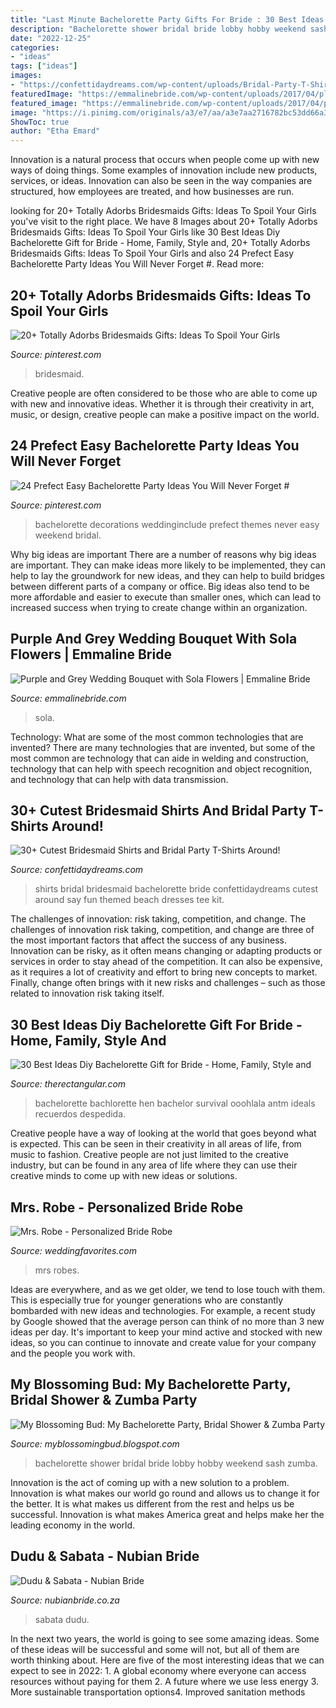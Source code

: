 ```yaml
---
title: "Last Minute Bachelorette Party Gifts For Bride : 30 Best Ideas Diy Bachelorette Gift For Bride"
description: "Bachelorette shower bridal bride lobby hobby weekend sash zumba"
date: "2022-12-25"
categories:
- "ideas"
tags: ["ideas"]
images:
- "https://confettidaydreams.com/wp-content/uploads/Bridal-Party-T-Shirts-.jpg"
featuredImage: "https://emmalinebride.com/wp-content/uploads/2017/04/plum-lavender-sola-bouquet.jpg"
featured_image: "https://emmalinebride.com/wp-content/uploads/2017/04/plum-lavender-sola-bouquet.jpg"
image: "https://i.pinimg.com/originals/a3/e7/aa/a3e7aa2716782bc53dd66a3a43c367ed.jpg"
ShowToc: true
author: "Etha Emard"
---
```



Innovation is a natural process that occurs when people come up with new ways of doing things. Some examples of innovation include new products, services, or ideas. Innovation can also be seen in the way companies are structured, how employees are treated, and how businesses are run.

	

		
looking for 20+ Totally Adorbs Bridesmaids Gifts: Ideas To Spoil Your Girls you've visit to the right place. We have 8 Images about 20+ Totally Adorbs Bridesmaids Gifts: Ideas To Spoil Your Girls like 30 Best Ideas Diy Bachelorette Gift for Bride - Home, Family, Style and, 20+ Totally Adorbs Bridesmaids Gifts: Ideas To Spoil Your Girls and also 24 Prefect Easy Bachelorette Party Ideas You Will Never Forget #. Read more:
		
    
## 20+ Totally Adorbs Bridesmaids Gifts: Ideas To Spoil Your Girls

<img loading=lazy src="https://i.pinimg.com/originals/a3/e7/aa/a3e7aa2716782bc53dd66a3a43c367ed.jpg" onerror="this.onerror=null;this.src='https://tse3.mm.bing.net/th?id=OIP.aSl73fasmL92UNQnctxZBAHaJ3&amp;pid=15.1';" alt="20+ Totally Adorbs Bridesmaids Gifts: Ideas To Spoil Your Girls">

_Source: pinterest.com_

>bridesmaid. 

	

Creative people are often considered to be those who are able to come up with new and innovative ideas. Whether it is through their creativity in art, music, or design, creative people can make a positive impact on the world.

    
## 24 Prefect Easy Bachelorette Party Ideas You Will Never Forget #

<img loading=lazy src="https://i.pinimg.com/originals/84/84/91/848491222efd5cd2b6379a7560762064.jpg" onerror="this.onerror=null;this.src='https://tse4.mm.bing.net/th?id=OIP.DjQ_EimiVuPitKJ3xNWoCQHaV7&amp;pid=15.1';" alt="24 Prefect Easy Bachelorette Party Ideas You Will Never Forget #">

_Source: pinterest.com_

>bachelorette decorations weddinginclude prefect themes never easy weekend bridal. 

	

Why big ideas are important
There are a number of reasons why big ideas are important. They can make ideas more likely to be implemented, they can help to lay the groundwork for new ideas, and they can help to build bridges between different parts of a company or office. Big ideas also tend to be more affordable and easier to execute than smaller ones, which can lead to increased success when trying to create change within an organization.

    
## Purple And Grey Wedding Bouquet With Sola Flowers | Emmaline Bride

<img loading=lazy src="https://emmalinebride.com/wp-content/uploads/2017/04/plum-lavender-sola-bouquet.jpg" onerror="this.onerror=null;this.src='https://tse1.mm.bing.net/th?id=OIP.KDfY7yJDMMjZacdSPlMcvAHaE8&amp;pid=15.1';" alt="Purple and Grey Wedding Bouquet with Sola Flowers | Emmaline Bride">

_Source: emmalinebride.com_

>sola. 

	

Technology: What are some of the most common technologies that are invented?
There are many technologies that are invented, but some of the most common are technology that can aide in welding and construction, technology that can help with speech recognition and object recognition, and technology that can help with data transmission.

    
## 30+ Cutest Bridesmaid Shirts And Bridal Party T-Shirts Around!

<img loading=lazy src="https://confettidaydreams.com/wp-content/uploads/Bridal-Party-T-Shirts-.jpg" onerror="this.onerror=null;this.src='https://tse3.mm.bing.net/th?id=OIP.cN6vmcQ8k43aOm6Ye7-M1wHaE5&amp;pid=15.1';" alt="30+ Cutest Bridesmaid Shirts and Bridal Party T-Shirts Around!">

_Source: confettidaydreams.com_

>shirts bridal bridesmaid bachelorette bride confettidaydreams cutest around say fun themed beach dresses tee kit. 

	

The challenges of innovation: risk taking, competition, and change.
The challenges of innovation risk taking, competition, and change are three of the most important factors that affect the success of any business. Innovation can be risky, as it often means changing or adapting products or services in order to stay ahead of the competition. It can also be expensive, as it requires a lot of creativity and effort to bring new concepts to market. Finally, change often brings with it new risks and challenges – such as those related to innovation risk taking itself.

    
## 30 Best Ideas Diy Bachelorette Gift For Bride - Home, Family, Style And

<img loading=lazy src="https://therectangular.com/wp-content/uploads/2020/10/diy-bachelorette-gift-for-bride-luxury-diy-of-diy-bachelorette-gift-for-bride.jpg" onerror="this.onerror=null;this.src='https://tse3.mm.bing.net/th?id=OIP.EiwTSFOCu7U7qpClUwMjcwHaNM&amp;pid=15.1';" alt="30 Best Ideas Diy Bachelorette Gift for Bride - Home, Family, Style and">

_Source: therectangular.com_

>bachelorette bachlorette hen bachelor survival ooohlala antm ideals recuerdos despedida. 

	

Creative people have a way of looking at the world that goes beyond what is expected. This can be seen in their creativity in all areas of life, from music to fashion. Creative people are not just limited to the creative industry, but can be found in any area of life where they can use their creative minds to come up with new ideas or solutions.

    
## Mrs. Robe - Personalized Bride Robe

<img loading=lazy src="https://www.weddingfavorites.com/mm5/graphics/00000001/EB3184MRS_large1d.jpg" onerror="this.onerror=null;this.src='https://tse2.mm.bing.net/th?id=OIP.cG706rnSHTaA6ujSp83vWgHaJE&amp;pid=15.1';" alt="Mrs. Robe - Personalized Bride Robe">

_Source: weddingfavorites.com_

>mrs robes. 

	

Ideas are everywhere, and as we get older, we tend to lose touch with them. This is especially true for younger generations who are constantly bombarded with new ideas and technologies. For example, a recent study by Google showed that the average person can think of no more than 3 new ideas per day. It's important to keep your mind active and stocked with new ideas, so you can continue to innovate and create value for your company and the people you work with.

    
## My Blossoming Bud: My Bachelorette Party, Bridal Shower &amp; Zumba Party

<img loading=lazy src="http://3.bp.blogspot.com/-w4nUlV2a6rs/UbeVXALW2SI/AAAAAAAAGcI/sPyvGgk70mg/s1600/943545_371877362912247_649286405_n.jpg" onerror="this.onerror=null;this.src='https://tse4.mm.bing.net/th?id=OIP.Qn71Srqn-w7-TUPE6uTETgHaJ4&amp;pid=15.1';" alt="My Blossoming Bud: My Bachelorette Party, Bridal Shower &amp; Zumba Party">

_Source: myblossomingbud.blogspot.com_

>bachelorette shower bridal bride lobby hobby weekend sash zumba. 

	

Innovation is the act of coming up with a new solution to a problem. Innovation is what makes our world go round and allows us to change it for the better. It is what makes us different from the rest and helps us be successful. Innovation is what makes America great and helps make her the leading economy in the world.

    
## Dudu &amp; Sabata - Nubian Bride

<img loading=lazy src="https://www.nubianbride.co.za/wp-content/uploads/2018/04/RW-ZuluNB2F.jpg" onerror="this.onerror=null;this.src='https://tse4.mm.bing.net/th?id=OIP.KL3i_4IglwdsSFc35onq_wHaEA&amp;pid=15.1';" alt="Dudu &amp; Sabata - Nubian Bride">

_Source: nubianbride.co.za_

>sabata dudu. 

	

In the next two years, the world is going to see some amazing ideas. Some of these ideas will be successful and some will not, but all of them are worth thinking about. Here are five of the most interesting ideas that we can expect to see in 2022: 1. A global economy where everyone can access resources without paying for them 2. A future where we use less energy 3. More sustainable transportation options4. Improved sanitation methods

